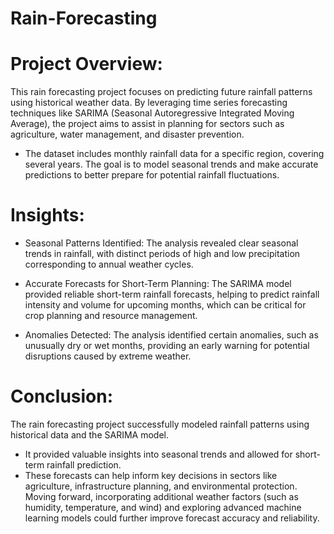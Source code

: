 # Rain-Forecasting

# Project Overview:
This rain forecasting project focuses on predicting future rainfall patterns using historical weather data. By leveraging time series forecasting techniques like SARIMA (Seasonal Autoregressive Integrated Moving Average), the project aims to assist in planning for sectors such as agriculture, water management, and disaster prevention. 
- The dataset includes monthly rainfall data for a specific region, covering several years. The goal is to model seasonal trends and make accurate predictions to better prepare for potential rainfall fluctuations.

# Insights:
- Seasonal Patterns Identified:
The analysis revealed clear seasonal trends in rainfall, with distinct periods of high and low precipitation corresponding to annual weather cycles.

- Accurate Forecasts for Short-Term Planning:
The SARIMA model provided reliable short-term rainfall forecasts, helping to predict rainfall intensity and volume for upcoming months, which can be critical for crop planning and resource management.

- Anomalies Detected:
The analysis identified certain anomalies, such as unusually dry or wet months, providing an early warning for potential disruptions caused by extreme weather.

# Conclusion:
The rain forecasting project successfully modeled rainfall patterns using historical data and the SARIMA model. 
- It provided valuable insights into seasonal trends and allowed for short-term rainfall prediction.
- These forecasts can help inform key decisions in sectors like agriculture, infrastructure planning, and environmental protection. Moving forward, incorporating additional weather factors (such as humidity, temperature, and wind) and exploring advanced machine learning models could further improve forecast accuracy and reliability.

